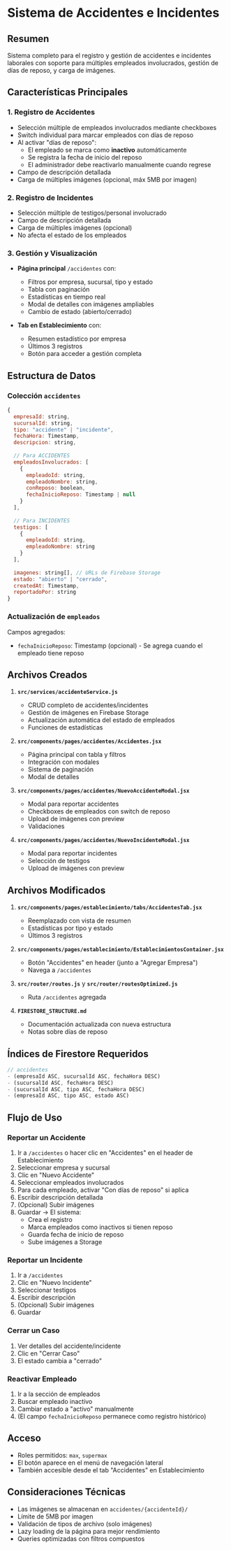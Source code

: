 # Sistema de Accidentes e Incidentes

## Resumen

Sistema completo para el registro y gestión de accidentes e incidentes laborales con soporte para múltiples empleados involucrados, gestión de días de reposo, y carga de imágenes.

## Características Principales

### 1. Registro de Accidentes
- Selección múltiple de empleados involucrados mediante checkboxes
- Switch individual para marcar empleados con días de reposo
- Al activar "días de reposo":
  - El empleado se marca como **inactivo** automáticamente
  - Se registra la fecha de inicio del reposo
  - El administrador debe reactivarlo manualmente cuando regrese
- Campo de descripción detallada
- Carga de múltiples imágenes (opcional, máx 5MB por imagen)

### 2. Registro de Incidentes
- Selección múltiple de testigos/personal involucrado
- Campo de descripción detallada
- Carga de múltiples imágenes (opcional)
- No afecta el estado de los empleados

### 3. Gestión y Visualización
- **Página principal** `/accidentes` con:
  - Filtros por empresa, sucursal, tipo y estado
  - Tabla con paginación
  - Estadísticas en tiempo real
  - Modal de detalles con imágenes ampliables
  - Cambio de estado (abierto/cerrado)
  
- **Tab en Establecimiento** con:
  - Resumen estadístico por empresa
  - Últimos 3 registros
  - Botón para acceder a gestión completa

## Estructura de Datos

### Colección `accidentes`

```javascript
{
  empresaId: string,
  sucursalId: string,
  tipo: "accidente" | "incidente",
  fechaHora: Timestamp,
  descripcion: string,
  
  // Para ACCIDENTES
  empleadosInvolucrados: [
    {
      empleadoId: string,
      empleadoNombre: string,
      conReposo: boolean,
      fechaInicioReposo: Timestamp | null
    }
  ],
  
  // Para INCIDENTES
  testigos: [
    {
      empleadoId: string,
      empleadoNombre: string
    }
  ],
  
  imagenes: string[], // URLs de Firebase Storage
  estado: "abierto" | "cerrado",
  createdAt: Timestamp,
  reportadoPor: string
}
```

### Actualización de `empleados`

Campos agregados:
- `fechaInicioReposo`: Timestamp (opcional) - Se agrega cuando el empleado tiene reposo

## Archivos Creados

1. **`src/services/accidenteService.js`**
   - CRUD completo de accidentes/incidentes
   - Gestión de imágenes en Firebase Storage
   - Actualización automática del estado de empleados
   - Funciones de estadísticas

2. **`src/components/pages/accidentes/Accidentes.jsx`**
   - Página principal con tabla y filtros
   - Integración con modales
   - Sistema de paginación
   - Modal de detalles

3. **`src/components/pages/accidentes/NuevoAccidenteModal.jsx`**
   - Modal para reportar accidentes
   - Checkboxes de empleados con switch de reposo
   - Upload de imágenes con preview
   - Validaciones

4. **`src/components/pages/accidentes/NuevoIncidenteModal.jsx`**
   - Modal para reportar incidentes
   - Selección de testigos
   - Upload de imágenes con preview

## Archivos Modificados

1. **`src/components/pages/establecimiento/tabs/AccidentesTab.jsx`**
   - Reemplazado con vista de resumen
   - Estadísticas por tipo y estado
   - Últimos 3 registros

2. **`src/components/pages/establecimiento/EstablecimientosContainer.jsx`**
   - Botón "Accidentes" en header (junto a "Agregar Empresa")
   - Navega a `/accidentes`

3. **`src/router/routes.js`** y **`src/router/routesOptimized.js`**
   - Ruta `/accidentes` agregada

4. **`FIRESTORE_STRUCTURE.md`**
   - Documentación actualizada con nueva estructura
   - Notas sobre días de reposo

## Índices de Firestore Requeridos

```javascript
// accidentes
- (empresaId ASC, sucursalId ASC, fechaHora DESC)
- (sucursalId ASC, fechaHora DESC)
- (sucursalId ASC, tipo ASC, fechaHora DESC)
- (empresaId ASC, tipo ASC, estado ASC)
```

## Flujo de Uso

### Reportar un Accidente

1. Ir a `/accidentes` o hacer clic en "Accidentes" en el header de Establecimiento
2. Seleccionar empresa y sucursal
3. Clic en "Nuevo Accidente"
4. Seleccionar empleados involucrados
5. Para cada empleado, activar "Con días de reposo" si aplica
6. Escribir descripción detallada
7. (Opcional) Subir imágenes
8. Guardar → El sistema:
   - Crea el registro
   - Marca empleados como inactivos si tienen reposo
   - Guarda fecha de inicio de reposo
   - Sube imágenes a Storage

### Reportar un Incidente

1. Ir a `/accidentes`
2. Clic en "Nuevo Incidente"
3. Seleccionar testigos
4. Escribir descripción
5. (Opcional) Subir imágenes
6. Guardar

### Cerrar un Caso

1. Ver detalles del accidente/incidente
2. Clic en "Cerrar Caso"
3. El estado cambia a "cerrado"

### Reactivar Empleado

1. Ir a la sección de empleados
2. Buscar empleado inactivo
3. Cambiar estado a "activo" manualmente
4. (El campo `fechaInicioReposo` permanece como registro histórico)

## Acceso

- Roles permitidos: `max`, `supermax`
- El botón aparece en el menú de navegación lateral
- También accesible desde el tab "Accidentes" en Establecimiento

## Consideraciones Técnicas

- Las imágenes se almacenan en `accidentes/{accidenteId}/`
- Límite de 5MB por imagen
- Validación de tipos de archivo (solo imágenes)
- Lazy loading de la página para mejor rendimiento
- Queries optimizadas con filtros compuestos


